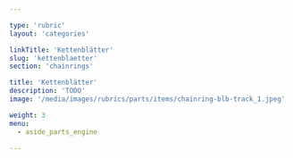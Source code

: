 ```yaml
---

type: 'rubric'
layout: 'categories'

linkTitle: 'Kettenblätter'
slug: 'kettenblaetter'
section: 'chainrings'

title: 'Kettenblätter'
description: 'TODO'
image: '/media/images/rubrics/parts/items/chainring-blb-track_1.jpeg'

weight: 3
menu:
  - aside_parts_engine  

---
```

